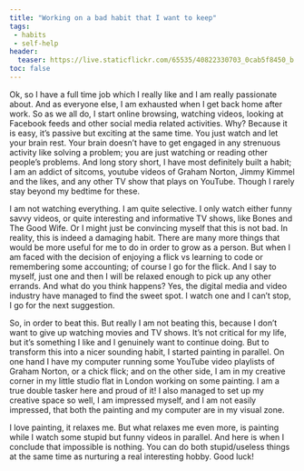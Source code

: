 ```yaml
---
title: "Working on a bad habit that I want to keep"
tags:
 - habits
 - self-help
header:
  teaser: https://live.staticflickr.com/65535/40822330703_0cab5f8450_b.jpg
toc: false
---  
```


Ok, so I have a full time job which I really like and I am really passionate about. And as everyone else, I am exhausted when I get back home after work. So as we all do, I start online browsing, watching videos, looking at Facebook feeds and other social media related activities. Why? Because it is easy, it’s passive but exciting at the same time. You just watch and let your brain rest. Your brain doesn’t have to get engaged in any strenuous activity like solving a problem; you are just watching or reading other people’s problems. And long story short, I have most definitely built a habit; I am an addict of sitcoms, youtube videos of Graham Norton, Jimmy Kimmel and the likes, and any other TV show that plays on YouTube. Though I rarely stay beyond my bedtime for these.

I am not watching everything. I am quite selective. I only watch either funny savvy videos, or quite interesting and informative TV shows, like Bones and The Good Wife. Or I might just be convincing myself that this is not bad. In reality, this is indeed a damaging habit. There are many more things that would be more useful for me to do in order to grow as a person. But when I am faced with the decision of enjoying a flick vs learning to code or remembering some accounting; of course I go for the flick. And I say to myself, just one and then I will be relaxed enough to pick up any other errands. And what do you think happens? Yes, the digital media and video industry have managed to find the sweet spot. I watch one and I can’t stop, I go for the next suggestion.

So, in order to beat this. But really I am not beating this, because I don’t want to give up watching movies and TV shows. It’s not critical for my life, but it’s something I like and I genuinely want to continue doing. But to transform this into a nicer sounding habit, I started painting in parallel. On one hand I have my computer running some YouTube video playlists of Graham Norton, or a chick flick; and on the other side, I am in my creative corner in my little studio flat in London working on some painting. I am a true double tasker here and proud of it! I also managed to set up my creative space so well, I am impressed myself, and I am not easily impressed, that both the painting and my computer are in my visual zone.

I love painting, it relaxes me. But what relaxes me even more, is painting while I watch some stupid but funny videos in parallel. And here is when I conclude that impossible is nothing. You can do both stupid/useless things at the same time as nurturing a real interesting hobby. Good luck!
